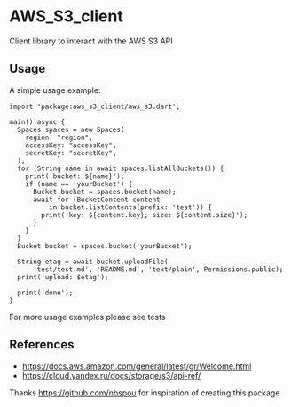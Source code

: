 # AWS_S3_client

Client library to interact with the AWS S3 API

## Usage

A simple usage example:

```
import 'package:aws_s3_client/aws_s3.dart';

main() async {
  Spaces spaces = new Spaces(
    region: "region",
    accessKey: "accessKey",
    secretKey: "secretKey",
  );
  for (String name in await spaces.listAllBuckets()) {
    print('bucket: ${name}');
    if (name == 'yourBucket') {
      Bucket bucket = spaces.bucket(name);
      await for (BucketContent content
          in bucket.listContents(prefix: 'test')) {
        print('key: ${content.key}; size: ${content.size}');
      }
    }
  }
  Bucket bucket = spaces.bucket('yourBucket');

  String etag = await bucket.uploadFile(
      'test/test.md', 'README.md', 'text/plain', Permissions.public);
  print('upload: $etag');

  print('done');
}
```

For more usage examples please see tests

## References

* https://docs.aws.amazon.com/general/latest/gr/Welcome.html
* https://cloud.yandex.ru/docs/storage/s3/api-ref/

Thanks https://github.com/nbspou for inspiration of creating this package
